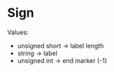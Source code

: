 # Sign

Values:
- unsigned short -> label length
- string -> label
- unsigned int -> end marker (-1)
